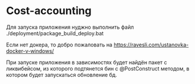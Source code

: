 # Cost-accounting

Для запуска приложения нуджно выполнить файл ./deployment/package_build_deploy.bat

Если нет докера, то добро пожаловать на https://ravesli.com/ustanovka-docker-v-windows/

При запуске приложения в зависимостях будет найдён пакет с ликвибейсом, из которого подтянется бин с @PostConstruct методом, в котором будет запускаться обновление бд.
